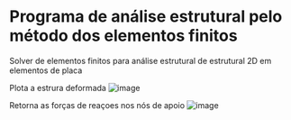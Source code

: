 # Programa de análise estrutural pelo método dos elementos finitos

Solver de elementos finitos para análise estrutural de estrutural 2D em elementos de placa

Plota a estrura deformada
![image](https://github.com/user-attachments/assets/19699973-36ab-48a8-85c0-c50bc3d01c63)

Retorna as forças de reaçoes nos nós de apoio
![image](https://github.com/user-attachments/assets/b79b5b06-1b05-4ffc-9e8e-8ce347a11177)
